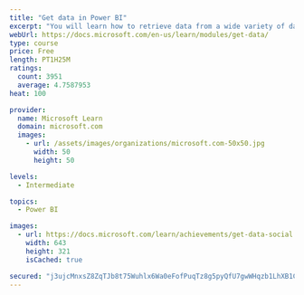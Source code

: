 ```yaml
---
title: "Get data in Power BI"
excerpt: "You will learn how to retrieve data from a wide variety of data sources, including Microsoft Excel, relational databases, and NoSQL data stores. You will also learn how to improve performance while retrieving data."
webUrl: https://docs.microsoft.com/en-us/learn/modules/get-data/
type: course
price: Free
length: PT1H25M
ratings:
  count: 3951
  average: 4.7587953
heat: 100

provider:
  name: Microsoft Learn
  domain: microsoft.com
  images:
    - url: /assets/images/organizations/microsoft.com-50x50.jpg
      width: 50
      height: 50

levels:
  - Intermediate

topics:
  - Power BI

images:
  - url: https://docs.microsoft.com/learn/achievements/get-data-social.png
    width: 643
    height: 321
    isCached: true

secured: "j3ujcMnxsZ8ZqTJb8t75Wuhlx6Wa0eFofPuqTz8g5pyQfU7gwWHqzb1LhXB1CVURBYU+hZrAgwnco+eiNPAMQtXRR41t5AAwbVSvH5MuMuo9a+AICb+WCN2sQN8iDdEsNv3r9w63xeiXn66886VZA6X3ybqe+fcl2SZcekNR6ilPzsZnDm4pygFIsbGsXU2D5XzRCOlx3xckekdu1YAGEAOcgRlbDS59zqvivHeJYwktJ9AfDXsUdqEOUy/H09/q0PTRJGc1e8vBEmqgBw94/5JB6ZRYCs0qCQsvX/ypbZF/AmAlADoKxkzHLA58677mEeYm/sZhdaCc8bwlVHVMVLzeoxn8kRZhumZ4X2rBNAi3y4EEh8VZZGaQ2LhchS1WFu45F7Il16nztLKJ496YT1pSdRFoTDa3mpHXKG8rCuY=;9trQ0IexUumz1hf5oteDbA=="
---
```


